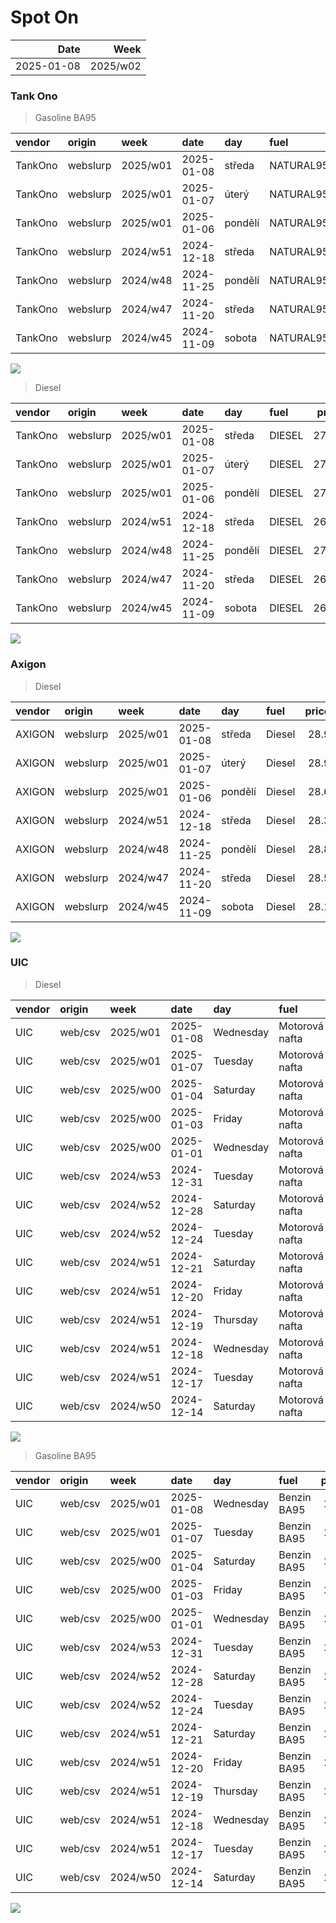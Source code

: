 Spot On
================

|       Date |     Week |
|-----------:|---------:|
| 2025-01-08 | 2025/w02 |

### Tank Ono

> Gasoline BA95

| vendor  | origin   | week     | date       | day     | fuel      | price | PriceVAT |
|:--------|:---------|:---------|:-----------|:--------|:----------|------:|---------:|
| TankOno | webslurp | 2025/w01 | 2025-01-08 | středa  | NATURAL95 | 28.02 |     33.9 |
| TankOno | webslurp | 2025/w01 | 2025-01-07 | úterý   | NATURAL95 | 28.02 |     33.9 |
| TankOno | webslurp | 2025/w01 | 2025-01-06 | pondělí | NATURAL95 | 28.02 |     33.9 |
| TankOno | webslurp | 2024/w51 | 2024-12-18 | středa  | NATURAL95 | 27.69 |     33.5 |
| TankOno | webslurp | 2024/w48 | 2024-11-25 | pondělí | NATURAL95 | 27.69 |     33.5 |
| TankOno | webslurp | 2024/w47 | 2024-11-20 | středa  | NATURAL95 | 27.69 |     33.5 |
| TankOno | webslurp | 2024/w45 | 2024-11-09 | sobota  | NATURAL95 | 28.02 |     33.9 |

<img src="SpotOn_files/figure-gfm/tono-ba95-1.png" style="display: block; margin: auto auto auto 0;" />

> Diesel

| vendor  | origin   | week     | date       | day     | fuel   | price | PriceVAT |
|:--------|:---------|:---------|:-----------|:--------|:-------|------:|---------:|
| TankOno | webslurp | 2025/w01 | 2025-01-08 | středa  | DIESEL | 27.19 |     32.9 |
| TankOno | webslurp | 2025/w01 | 2025-01-07 | úterý   | DIESEL | 27.19 |     32.9 |
| TankOno | webslurp | 2025/w01 | 2025-01-06 | pondělí | DIESEL | 27.19 |     32.9 |
| TankOno | webslurp | 2024/w51 | 2024-12-18 | středa  | DIESEL | 26.86 |     32.5 |
| TankOno | webslurp | 2024/w48 | 2024-11-25 | pondělí | DIESEL | 27.19 |     32.9 |
| TankOno | webslurp | 2024/w47 | 2024-11-20 | středa  | DIESEL | 26.86 |     32.5 |
| TankOno | webslurp | 2024/w45 | 2024-11-09 | sobota  | DIESEL | 26.36 |     31.9 |

<img src="SpotOn_files/figure-gfm/tono-diesel-1.png" style="display: block; margin: auto auto auto 0;" />

### Axigon

> Diesel

| vendor | origin   | week     | date       | day     | fuel   | price | PriceVAT |
|:-------|:---------|:---------|:-----------|:--------|:-------|------:|---------:|
| AXIGON | webslurp | 2025/w01 | 2025-01-08 | středa  | Diesel |  28.9 |     35.0 |
| AXIGON | webslurp | 2025/w01 | 2025-01-07 | úterý   | Diesel |  28.9 |     35.0 |
| AXIGON | webslurp | 2025/w01 | 2025-01-06 | pondělí | Diesel |  28.6 |     34.6 |
| AXIGON | webslurp | 2024/w51 | 2024-12-18 | středa  | Diesel |  28.3 |     34.3 |
| AXIGON | webslurp | 2024/w48 | 2024-11-25 | pondělí | Diesel |  28.8 |     34.8 |
| AXIGON | webslurp | 2024/w47 | 2024-11-20 | středa  | Diesel |  28.5 |     34.5 |
| AXIGON | webslurp | 2024/w45 | 2024-11-09 | sobota  | Diesel |  28.1 |     34.0 |

<img src="SpotOn_files/figure-gfm/axigon-diesel-1.png" style="display: block; margin: auto auto auto 0;" />

### UIC

> Diesel

| vendor | origin  | week     | date       | day       | fuel           | price | priceVAT |
|:-------|:--------|:---------|:-----------|:----------|:---------------|------:|---------:|
| UIC    | web/csv | 2025/w01 | 2025-01-08 | Wednesday | Motorová nafta |  27.4 |     33.2 |
| UIC    | web/csv | 2025/w01 | 2025-01-07 | Tuesday   | Motorová nafta |  27.4 |     33.2 |
| UIC    | web/csv | 2025/w00 | 2025-01-04 | Saturday  | Motorová nafta |  27.4 |     33.2 |
| UIC    | web/csv | 2025/w00 | 2025-01-03 | Friday    | Motorová nafta |  27.4 |     33.2 |
| UIC    | web/csv | 2025/w00 | 2025-01-01 | Wednesday | Motorová nafta |  27.1 |     32.8 |
| UIC    | web/csv | 2024/w53 | 2024-12-31 | Tuesday   | Motorová nafta |  27.2 |     32.9 |
| UIC    | web/csv | 2024/w52 | 2024-12-28 | Saturday  | Motorová nafta |  27.0 |     32.7 |
| UIC    | web/csv | 2024/w52 | 2024-12-24 | Tuesday   | Motorová nafta |  27.0 |     32.7 |
| UIC    | web/csv | 2024/w51 | 2024-12-21 | Saturday  | Motorová nafta |  27.0 |     32.7 |
| UIC    | web/csv | 2024/w51 | 2024-12-20 | Friday    | Motorová nafta |  27.1 |     32.8 |
| UIC    | web/csv | 2024/w51 | 2024-12-19 | Thursday  | Motorová nafta |  27.1 |     32.8 |
| UIC    | web/csv | 2024/w51 | 2024-12-18 | Wednesday | Motorová nafta |  26.9 |     32.5 |
| UIC    | web/csv | 2024/w51 | 2024-12-17 | Tuesday   | Motorová nafta |  27.0 |     32.7 |
| UIC    | web/csv | 2024/w50 | 2024-12-14 | Saturday  | Motorová nafta |  26.8 |     32.4 |

<img src="SpotOn_files/figure-gfm/uic-diesel-1.png" style="display: block; margin: auto auto auto 0;" />

> Gasoline BA95

| vendor | origin  | week     | date       | day       | fuel        | price | priceVAT |
|:-------|:--------|:---------|:-----------|:----------|:------------|------:|---------:|
| UIC    | web/csv | 2025/w01 | 2025-01-08 | Wednesday | Benzin BA95 |  28.4 |     34.4 |
| UIC    | web/csv | 2025/w01 | 2025-01-07 | Tuesday   | Benzin BA95 |  28.4 |     34.4 |
| UIC    | web/csv | 2025/w00 | 2025-01-04 | Saturday  | Benzin BA95 |  28.3 |     34.2 |
| UIC    | web/csv | 2025/w00 | 2025-01-03 | Friday    | Benzin BA95 |  28.3 |     34.2 |
| UIC    | web/csv | 2025/w00 | 2025-01-01 | Wednesday | Benzin BA95 |  28.0 |     33.9 |
| UIC    | web/csv | 2024/w53 | 2024-12-31 | Tuesday   | Benzin BA95 |  28.1 |     34.0 |
| UIC    | web/csv | 2024/w52 | 2024-12-28 | Saturday  | Benzin BA95 |  28.0 |     33.9 |
| UIC    | web/csv | 2024/w52 | 2024-12-24 | Tuesday   | Benzin BA95 |  28.0 |     33.9 |
| UIC    | web/csv | 2024/w51 | 2024-12-21 | Saturday  | Benzin BA95 |  27.9 |     33.8 |
| UIC    | web/csv | 2024/w51 | 2024-12-20 | Friday    | Benzin BA95 |  28.0 |     33.9 |
| UIC    | web/csv | 2024/w51 | 2024-12-19 | Thursday  | Benzin BA95 |  28.0 |     33.9 |
| UIC    | web/csv | 2024/w51 | 2024-12-18 | Wednesday | Benzin BA95 |  27.9 |     33.8 |
| UIC    | web/csv | 2024/w51 | 2024-12-17 | Tuesday   | Benzin BA95 |  27.9 |     33.8 |
| UIC    | web/csv | 2024/w50 | 2024-12-14 | Saturday  | Benzin BA95 |  27.8 |     33.6 |

<img src="SpotOn_files/figure-gfm/uic-ba95-1.png" style="display: block; margin: auto auto auto 0;" />

